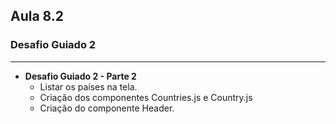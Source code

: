 ## Aula 8.2
### Desafio Guiado 2
---
- **Desafio Guiado 2 - Parte 2**
	- Listar os países na tela.
	- Criação dos componentes Countries.js e Country.js
	- Criação do componente Header.